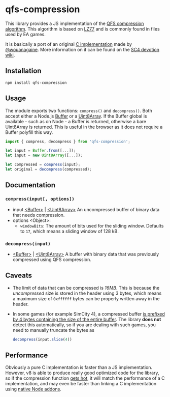 # qfs-compression

This library provides a JS implementation of the [QFS compression algorithm](https://www.wiki.sc4devotion.com/index.php?title=DBPF_Compression).
This algorithm is based on [LZ77](https://en.wikipedia.org/wiki/LZ77_and_LZ78#LZ77) and is commonly found in files used by EA games.

It is basically a port of an original [C implementation](https://github.com/wouanagaine/SC4Mapper-2013/blob/master/Modules/qfs.c) made by [@wouanagaine](https://github.com/wouanagaine).
More information on it can be found on the [SC4 devotion wiki](https://www.wiki.sc4devotion.com/index.php?title=DBPF_Compression).

## Installation

`npm install qfs-compression`

## Usage

The module exports two functions: `compress()` and `decompress()`.
Both accept either a Node.js [Buffer](https://nodejs.org/api/buffer.html) or a [Uint8Array](https://developer.mozilla.org/en-US/docs/Web/JavaScript/Reference/Global_Objects/Uint8Array).
If the Buffer global is available - such as on Node - a Buffer is returned, otherwise a bare Uint8Array is returned.
This is useful in the browser as it does not require a Buffer polyfill this way.

```js
import { compress, decompress } from 'qfs-compression';

let input = Buffer.from([...]);
let input = new Uint8Array([...]);

let compressed = compress(input);
let original = decompress(compressed);
```

## Documentation

### `compress(input[, options])`

 - input [&lt;Buffer&gt;](https://nodejs.org/api/buffer.html) | [&lt;Uint8Array&gt;](https://developer.mozilla.org/en-US/docs/Web/JavaScript/Reference/Global_Objects/Uint8Array) An uncompressed buffer of binary data that needs compression.
 - options &lt;Object&gt;:
   - `windowBits`: The amount of bits used for the sliding window. Defaults to `17`, which means a sliding window of 128 kB.

### `decompress(input)`

 - [&lt;Buffer&gt;](https://nodejs.org/api/buffer.html) | [&lt;Uint8Array&gt;](https://developer.mozilla.org/en-US/docs/Web/JavaScript/Reference/Global_Objects/Uint8Array) A buffer with binary data that was previously compressed using QFS compression.

## Caveats

 - The limit of data that can be compressed is *16MB*.
   This is because the *uncompressed* size is stored in the header using 3 bytes, which means a maximum size of `0xffffff` bytes can be properly written away in the header.
 - In some games (for example SimCity 4), a compressed buffer [is prefixed by 4 bytes containing the size of the entire buffer](https://www.wiki.sc4devotion.com/index.php?title=DBPF_Compression#Overview).
   The library **does not** detect this automatically, so if you are dealing with such games, you need to manually truncate the bytes as
   
   ```js
   decompress(input.slice(4))
   ```
## Performance

Obviously a pure C implementation is faster than a JS implementation.
However, v8 is able to produce really good optimized code for the library, so if the compression function [gets hot](https://stackoverflow.com/questions/59809832/after-what-exact-number-of-execution-function-gets-hot-in-v8), it will match the performance of a C implementation, and may even be faster than linking a C implementation using [native Node addons](https://nodejs.org/api/addons.html).
